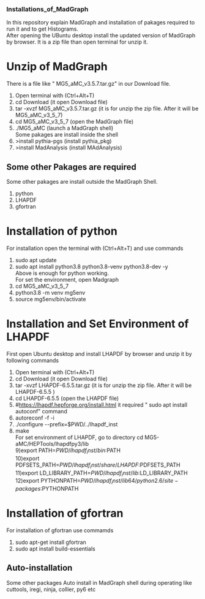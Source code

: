 
### Installations_of_MadGraph
In this repository explain MadGraph and installation of pakages required to run it and to get Histograms.  
After opening the UBuntu desktop install the updated version of MadGraph by browser. It is a zip file than open terminal for unzip it.
# Unzip of MadGraph
There is a file like " MG5_aMC_v3.5.7.tar.gz" in our Download file.   
1) Open terminal with (Ctrl+Alt+T)    
2) cd Download  (it open Download file)  
3) tar -xvzf MG5_aMC_v3.5.7.tar.gz   (it is for unzip the zip file. After it will be MG5_aMC_v3_5_7)  
4) cd MG5_aMC_v3_5_7   (open the MadGraph file)  
5) ./MG5_aMC   (launch a MadGraph shell)  
Some pakages are install inside the shell   
6) \>install pythia-pgs (install pythia_pkg)  
7) \>install MadAnalysis  (install MAdAnalysis)  

## Some other Pakages are required  
Some other pakages are install outside the MadGraph Shell.  
1) python
2) LHAPDF
3) gfortran

# Installation of python
For installation open the terminal with (Ctrl+Alt+T) and use commands
1) sudo apt update
2) sudo apt install python3.8 python3.8-venv python3.8-dev -y  
Above is enough for python working.  
For set the environment, open Madgraph
3) cd MG5_aMC_v3_5_7
4) python3.8 -m venv mg5env
5) source mg5env/bin/activate

# Installation and Set Environment of LHAPDF
First open Ubuntu desktop and install LHAPDF by browser and unzip it by following commands  
1) Open terminal with (Ctrl+Alt+T)  
2) cd Download  (it open Download file)
3) tar -xvzf LHAPDF-6.5.5.tar.gz   (it is for unzip the zip file. After it will be LHAPDF-6.5.5 )  
4) cd LHAPDF-6.5.5   (open the LHAPDF file)
5) #https://lhapdf.hepforge.org/install.html
it required " sudo apt install autoconf" command
6) autoreconf -f -i
7) ./configure --prefix=$PWD/../lhapdf_inst
8) make   
For set environment of LHAPDF, go to directory cd MG5-aMC/HEPTools/lhapdfpy3/lib   
9)export PATH=$PWD/lhapdf_inst/bin:$PATH  
10)export PDFSETS_PATH=$PWD/lhapdf_inst/share/LHAPDF:$PDFSETS_PATH  
11)export LD_LIBRARY_PATH=$PWD/lhapdf_inst/lib:$LD_LIBRARY_PATH  
12)export PYTHONPATH=$PWD/lhapdf_inst/lib64/python2.6/site-packages:$PYTHONPATH  

# Installation of gfortran 
For installation of gfortran use commamds  
1) sudo apt-get install gfortran  
2) sudo apt install build-essentials  
## Auto-installation
Some other packages Auto install in MadGraph shell during operating like cuttools, iregi, ninja, collier, py6 etc
